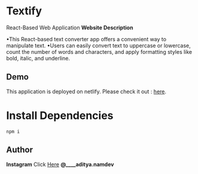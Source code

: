 # Textify
 React-Based Web Application
 **Website Description**

•This React-based text converter app offers a convenient way to manipulate text.
•Users can easily convert text to uppercase or lowercase, count the number of words and characters, and apply formatting styles like bold, italic, and underline.

## Demo
This application is deployed on netlify. Please check it out : [here](https://subtle-crostata-000130.netlify.app/).

# Install Dependencies
`npm i`

## Author

**Instagram** Click [Here](https://www.instagram.com/____aditya.namdev) **@____aditya.namdev**
